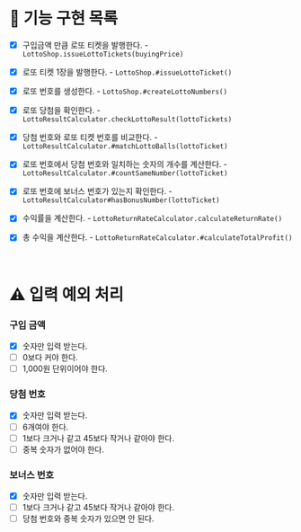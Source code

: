 # 🚀 기능 구현 목록

- [x] 구입금액 만큼 로또 티켓을 발행한다. - `LottoShop.issueLottoTickets(buyingPrice)`
- [x] 로또 티켓 1장을 발행한다. - `LottoShop.#issueLottoTicket()`
- [x] 로또 번호를 생성한다. - `LottoShop.#createLottoNumbers()`

- [x] 로또 당첨을 확인한다. - `LottoResultCalculator.checkLottoResult(lottoTickets)`
- [x] 당첨 번호와 로또 티켓 번호를 비교한다. - `LottoResultCalculator.#matchLottoBalls(lottoTicket)`
- [x] 로또 번호에서 당첨 번호와 일치하는 숫자의 개수를 계산한다. - `LottoResultCalculator.#countSameNumber(lottoTicket)`
- [x] 로또 번호에 보너스 번호가 있는지 확인한다. - `LottoResultCalculator#hasBonusNumber(lottoTicket)`

- [x] 수익률을 계산한다. - `LottoReturnRateCalculator.calculateReturnRate()`
- [x] 총 수익을 계산한다. - `LottoReturnRateCalculator.#calculateTotalProfit()`

<br />

# ⚠ 입력 예외 처리

### 구입 금액

- [x] 숫자만 입력 받는다.
- [ ] 0보다 커야 한다.
- [ ] 1,000원 단위이어야 한다.

### 당첨 번호

- [x] 숫자만 입력 받는다.
- [ ] 6개여야 한다.
- [ ] 1보다 크거나 같고 45보다 작거나 같아야 한다.
- [ ] 중복 숫자가 없어야 한다.

### 보너스 번호

- [x] 숫자만 입력 받는다.
- [ ] 1보다 크거나 같고 45보다 작거나 같아야 한다.
- [ ] 당첨 번호와 중복 숫자가 있으면 안 된다.
